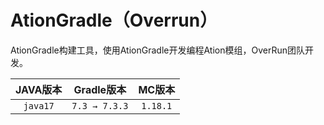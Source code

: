 # AtionGradle（Overrun）

AtionGradle构建工具，使用AtionGradle开发编程Ation模组，OverRun团队开发。


| JAVA版本 | Gradle版本 | MC版本 |
| :-: | :-: | :-: |
| `java17` | `7.3 → 7.3.3` | `1.18.1` | 
